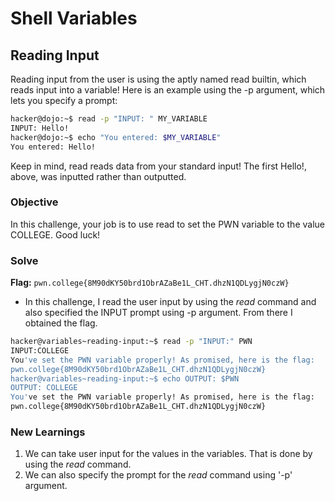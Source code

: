 # Shell Variables

## Reading Input
Reading input from the user is using the aptly named read builtin, which reads input into a variable! Here is an example using the -p argument, which lets you specify a prompt: 

```bash
hacker@dojo:~$ read -p "INPUT: " MY_VARIABLE
INPUT: Hello!
hacker@dojo:~$ echo "You entered: $MY_VARIABLE"
You entered: Hello!
```

Keep in mind, read reads data from your standard input! The first Hello!, above, was inputted rather than outputted. 

### Objective 
In this challenge, your job is to use read to set the PWN variable to the value COLLEGE. Good luck!

### Solve
**Flag:** `pwn.college{8M90dKY50brd1ObrAZaBe1L_CHT.dhzN1QDLygjN0czW}`

- In this challenge, I read the user input by using the *read* command and also specified the INPUT prompt using -p argument. From there I obtained the flag.

```bash
hacker@variables~reading-input:~$ read -p "INPUT:" PWN
INPUT:COLLEGE
You've set the PWN variable properly! As promised, here is the flag:
pwn.college{8M90dKY50brd1ObrAZaBe1L_CHT.dhzN1QDLygjN0czW}
hacker@variables~reading-input:~$ echo OUTPUT: $PWN
OUTPUT: COLLEGE
You've set the PWN variable properly! As promised, here is the flag:
pwn.college{8M90dKY50brd1ObrAZaBe1L_CHT.dhzN1QDLygjN0czW}
```

### New Learnings
1. We can take user input for the values in the variables. That is done by using the *read* command. 
2. We can also specify the prompt for the *read* command using '-p' argument.
